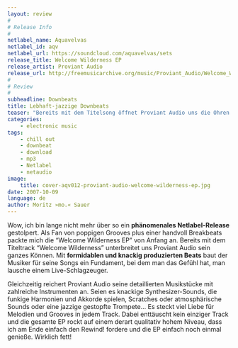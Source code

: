 ```yaml
---
layout: review
#
# Release Info
#
netlabel_name: Aquavelvas
netlabel_id: aqv
netlabel_url: https://soundcloud.com/aquavelvas/sets
release_title: Welcome Wilderness EP
release_artist: Proviant Audio
release_url: http://freemusicarchive.org/music/Proviant_Audio/Welcome_Wilderness
#
# Review
#
subheadline: Downbeats
title: Lebhaft-jazzige Downbeats
teaser: "Bereits mit dem Titelsong öffnet Proviant Audio uns die Ohren und schöpft aus dem Vollen. Mit fluffig programmierten Beats samt Jazz- und Funk-angehauchten Akkorden zeigt der Musiker des Aquavelas Netlabels, wie frisch und voller Jazzsaft Downbeats klingen können."
categories:
    - electronic music
tags:
    - chill out
    - downbeat
    - download
    - mp3
    - Netlabel
    - netaudio
image:
    title: cover-aqv012-proviant-audio-welcome-wilderness-ep.jpg
date: 2007-10-09
language: de
author: Moritz »mo.« Sauer
---
```

Wow, ich bin lange nicht mehr über so ein **phänomenales Netlabel-Release** gestolpert. Als Fan von poppigen Grooves plus einer handvoll Breakbeats packte mich die &#8220;Welcome Wilderness EP&#8221; von Anfang an. Bereits mit dem Titeltrack &#8220;Welcome Wilderness&#8221; unterbreitet uns Proviant Audio sein ganzes Können. Mit **formidablen und knackig produzierten Beats** baut der Musiker für seine Songs ein Fundament, bei dem man das Gefühl hat, man lausche einem Live-Schlagzeuger.

Gleichzeitig reichert Proviant Audio seine detaillierten Musikstücke mit zahlreiche Instrumenten an. Seien es knackige Synthesizer-Sounds, die funkige Harmonien und Akkorde spielen, Scratches oder atmosphärische Sounds oder eine jazzige gestopfte Trompete&#8230; Es steckt viel Liebe für Melodien und Grooves in jedem Track. Dabei enttäuscht kein einziger Track und die gesamte EP rockt auf einem derart qualitativ hohem Niveau, dass ich am Ende einfach den Rewind! fordere und die EP einfach noch einmal genieße. Wirklich fett!

